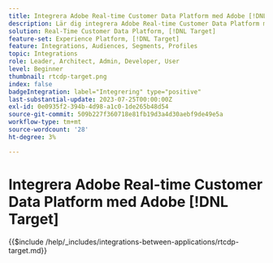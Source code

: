 ```yaml
---
title: Integrera Adobe Real-time Customer Data Platform med Adobe [!DNL Target]
description: Lär dig integrera Adobe Real-time Customer Data Platform med Adobe [!DNL Target].
solution: Real-Time Customer Data Platform, [!DNL Target]
feature-set: Experience Platform, [!DNL Target]
feature: Integrations, Audiences, Segments, Profiles
topic: Integrations
role: Leader, Architect, Admin, Developer, User
level: Beginner
thumbnail: rtcdp-target.png
index: false
badgeIntegration: label="Integrering" type="positive"
last-substantial-update: 2023-07-25T00:00:00Z
exl-id: 0e0935f2-394b-4d98-a1c0-1de265b48d54
source-git-commit: 509b227f360718e81fb19d3a4d30aebf9de49e5a
workflow-type: tm+mt
source-wordcount: '28'
ht-degree: 3%

---
```


# Integrera Adobe Real-time Customer Data Platform med Adobe [!DNL Target]

{{$include /help/_includes/integrations-between-applications/rtcdp-target.md}}
